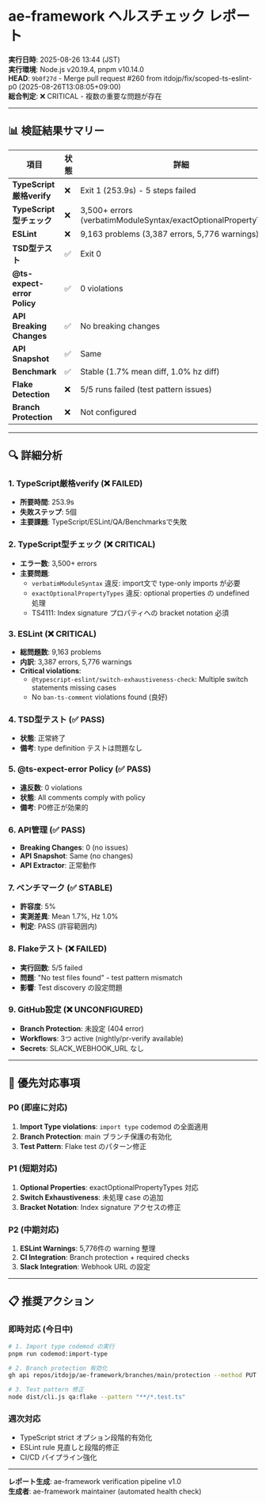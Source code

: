 # ae-framework ヘルスチェック レポート

**実行日時**: 2025-08-26 13:44 (JST)  
**実行環境**: Node.js v20.19.4, pnpm v10.14.0  
**HEAD**: `9b0f27d` - Merge pull request #260 from itdojp/fix/scoped-ts-eslint-p0 (2025-08-26T13:08:05+09:00)  
**総合判定**: ❌ CRITICAL - 複数の重要な問題が存在

---

## 📊 検証結果サマリー

| 項目 | 状態 | 詳細 |
|------|------|------|
| **TypeScript厳格verify** | ❌ | Exit 1 (253.9s) - 5 steps failed |
| **TypeScript型チェック** | ❌ | 3,500+ errors (verbatimModuleSyntax/exactOptionalPropertyTypes) |
| **ESLint** | ❌ | 9,163 problems (3,387 errors, 5,776 warnings) |
| **TSD型テスト** | ✅ | Exit 0 |
| **@ts-expect-error Policy** | ✅ | 0 violations |
| **API Breaking Changes** | ✅ | No breaking changes |
| **API Snapshot** | ✅ | Same |
| **Benchmark** | ✅ | Stable (1.7% mean diff, 1.0% hz diff) |
| **Flake Detection** | ❌ | 5/5 runs failed (test pattern issues) |
| **Branch Protection** | ❌ | Not configured |

---

## 🔍 詳細分析

### 1. TypeScript厳格verify (❌ FAILED)
- **所要時間**: 253.9s
- **失敗ステップ**: 5個
- **主要課題**: TypeScript/ESLint/QA/Benchmarksで失敗

### 2. TypeScript型チェック (❌ CRITICAL)
- **エラー数**: 3,500+ errors
- **主要問題**:
  - `verbatimModuleSyntax` 違反: import文で type-only imports が必要
  - `exactOptionalPropertyTypes` 違反: optional properties の undefined 処理
  - TS4111: Index signature プロパティへの bracket notation 必須

### 3. ESLint (❌ CRITICAL) 
- **総問題数**: 9,163 problems
- **内訳**: 3,387 errors, 5,776 warnings  
- **Critical violations**:
  - `@typescript-eslint/switch-exhaustiveness-check`: Multiple switch statements missing cases
  - No `ban-ts-comment` violations found (良好)

### 4. TSD型テスト (✅ PASS)
- **状態**: 正常終了
- **備考**: type definition テストは問題なし

### 5. @ts-expect-error Policy (✅ PASS) 
- **違反数**: 0 violations
- **状態**: All comments comply with policy
- **備考**: P0修正が効果的

### 6. API管理 (✅ PASS)
- **Breaking Changes**: 0 (no issues)
- **API Snapshot**: Same (no changes)
- **API Extractor**: 正常動作

### 7. ベンチマーク (✅ STABLE)
- **許容度**: 5%
- **実測差異**: Mean 1.7%, Hz 1.0%
- **判定**: PASS (許容範囲内)

### 8. Flakeテスト (❌ FAILED)
- **実行回数**: 5/5 failed
- **問題**: "No test files found" - test pattern mismatch
- **影響**: Test discovery の設定問題

### 9. GitHub設定 (❌ UNCONFIGURED)
- **Branch Protection**: 未設定 (404 error)
- **Workflows**: 3つ active (nightly/pr-verify available)
- **Secrets**: SLACK_WEBHOOK_URL なし

---

## 🚨 優先対応事項

### P0 (即座に対応) 
1. **Import Type violations**: `import type` codemod の全面適用
2. **Branch Protection**: main ブランチ保護の有効化  
3. **Test Pattern**: Flake test のパターン修正

### P1 (短期対応)
1. **Optional Properties**: exactOptionalPropertyTypes 対応
2. **Switch Exhaustiveness**: 未処理 case の追加
3. **Bracket Notation**: Index signature アクセスの修正

### P2 (中期対応)  
1. **ESLint Warnings**: 5,776件の warning 整理
2. **CI Integration**: Branch protection + required checks
3. **Slack Integration**: Webhook URL の設定

---

## 📋 推奨アクション

### 即時対応 (今日中)
```bash
# 1. Import type codemod の実行  
pnpm run codemod:import-type

# 2. Branch protection 有効化
gh api repos/itdojp/ae-framework/branches/main/protection --method PUT --input scripts/gh/branch-protection.json

# 3. Test pattern 修正
node dist/cli.js qa:flake --pattern "**/*.test.ts"
```

### 週次対応
- TypeScript strict オプション段階的有効化
- ESLint rule 見直しと段階的修正
- CI/CD パイプライン強化

---

**レポート生成**: ae-framework verification pipeline v1.0  
**生成者**: ae-framework maintainer (automated health check)